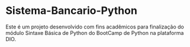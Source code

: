 # Sistema-Bancario-Python
Este é um projeto desenvolvido com fins acadêmicos para finalização do módulo Sintaxe Básica de Python do BootCamp de Python na plataforma DIO.

